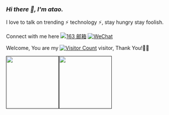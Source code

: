 <link rel="stylesheet" type="text/css" href="./beautiful.css">

### _Hi there 👋, I'm atao._

I love to talk on trending ⚡ technology ⚡, stay hungry stay foolish. 


Connect with me here 
[![163 邮箱](https://img.shields.io/badge/-163%20Mail-FC1F1F?style=plastic&link=mailto:find_onepiece@163.com)](mailto:zts_75@163.com)
[![WeChat](https://img.shields.io/badge/WeChat-07C160?logo=wechat&logoColor=white)](https://github.com/atao686/atao686/blob/main/%E5%BE%AE%E4%BF%A1%E5%9B%BE%E7%89%87_20230105143439.jpg)

Welcome, You are my [![Visitor Count](https://profile-counter.glitch.me/atao686/count.svg)]() visitor, Thank You!🎉🎉

<!-- [![Top Langs](https://github-readme-stats.vercel.app/api/top-langs/?username=atao686&theme=flag-india)](https://github.com/atao686/github-readme-stats) -->

[<span><img src="https://github-readme-stats.vercel.app/api?username=atao686&count_private=true&show_icons=true" height=145/></span><span><img src="https://github-readme-stats.vercel.app/api/top-langs/?username=atao686&layout=compact" height=145/></span>]()

<!--
<table border="0">
<tr>
<td valign="top">
<img src="https://github-readme-stats.vercel.app/api/top-langs/?username=atao686&layout=compact" alt="Top Langs" height="160" />
</td>
<td valign="top">
<img src="https://github-readme-stats.vercel.app/api?username=atao686&show_icons=true" alt="atao686's GitHub stats" height="160" />
</td>
</tr>
</table>
-->

<!--
![Top Langs](https://github-readme-stats.vercel.app/api/top-langs/?username=atao686&layout=compact)
![atao686's GitHub stats](https://github-readme-stats.vercel.app/api?username=atao686&show_icons=true)
-->

